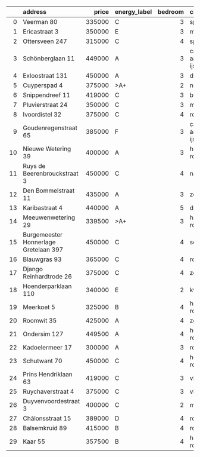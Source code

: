 |    | address                               |   price | energy_label   |   bedroom | city                   |   house_age |   house_id |
|---:|:--------------------------------------|--------:|:---------------|----------:|:-----------------------|------------:|-----------:|
|  0 | Veerman 80                            |  335000 | C              |         3 | spijkenisse            |          44 |   43495738 |
|  1 | Ericastraat 3                         |  350000 | E              |         3 | monster                |          62 |   43482083 |
|  2 | Ottersveen 247                        |  315000 | C              |         4 | spijkenisse            |          51 |   43481345 |
|  3 | Schönberglaan 11                      |  449000 | A              |         3 | capelle-aan-den-ijssel |          30 |   43486398 |
|  4 | Exloostraat 131                       |  450000 | A              |         3 | den-haag               |          29 |   43483548 |
|  5 | Cuyperspad 4                          |  375000 | >A+            |         2 | nootdorp               |          21 |   43489041 |
|  6 | Snippendreef 11                       |  419000 | C              |         3 | bleiswijk              |          54 |   43495926 |
|  7 | Pluvierstraat 24                      |  350000 | C              |         3 | monster                |          72 |   43484475 |
|  8 | Ivoordistel 32                        |  375000 | C              |         4 | rotterdam              |          51 |   43482527 |
|  9 | Goudenregenstraat 65                  |  385000 | F              |         3 | capelle-aan-den-ijssel |          90 |   43482386 |
| 10 | Nieuwe Wetering 39                    |  400000 | A              |         3 | hoogvliet-rotterdam    |          24 |   43484571 |
| 11 | Ruys de Beerenbrouckstraat 3          |  450000 | C              |         4 | naaldwijk              |          38 |   43481263 |
| 12 | Den Bommelstraat 11                   |  435000 | A              |         3 | zoetermeer             |          22 |   43488306 |
| 13 | Karibastraat 4                        |  440000 | A              |         5 | delft                  |          34 |   43495676 |
| 14 | Meeuwenwetering 29                    |  339500 | >A+            |         3 | hoogvliet-rotterdam    |          70 |   43480391 |
| 15 | Burgemeester Honnerlage Gretelaan 397 |  450000 | C              |         4 | schiedam               |          35 |   43481836 |
| 16 | Blauwgras 93                          |  365000 | C              |         4 | rotterdam              |          55 |   43488114 |
| 17 | Django Reinhardtrode 26               |  375000 | C              |         4 | zoetermeer             |          45 |   43480355 |
| 18 | Hoenderparklaan 110                   |  340000 | E              |         2 | kwintsheul             |          99 |   43487870 |
| 19 | Meerkoet 5                            |  325000 | B              |         4 | hoogvliet-rotterdam    |          43 |   43495304 |
| 20 | Roomwit 35                            |  425000 | A              |         4 | zoetermeer             |          35 |   43480307 |
| 21 | Ondersim 127                          |  449500 | A              |         4 | hoogvliet-rotterdam    |          19 |   43481133 |
| 22 | Kadoelermeer 17                       |  300000 | A              |         3 | rotterdam              |          38 |   43480430 |
| 23 | Schutwant 70                          |  450000 | C              |         4 | hoogvliet-rotterdam    |          48 |   43487638 |
| 24 | Prins Hendriklaan 63                  |  419000 | C              |         3 | vlaardingen            |          86 |   43481187 |
| 25 | Ruychaverstraat 4                     |  375000 | C              |         3 | vlaardingen            |          68 |   43495900 |
| 26 | Duyvenvoordestraat 3                  |  400000 | C              |         2 | monster                |          54 |   43483855 |
| 27 | Châlonsstraat 15                      |  389000 | D              |         4 | rotterdam              |          95 |   43489180 |
| 28 | Balsemkruid 89                        |  415000 | B              |         4 | rotterdam              |          59 |   43489088 |
| 29 | Kaar 55                               |  357500 | B              |         4 | hoogvliet-rotterdam    |          50 |   43486156 |